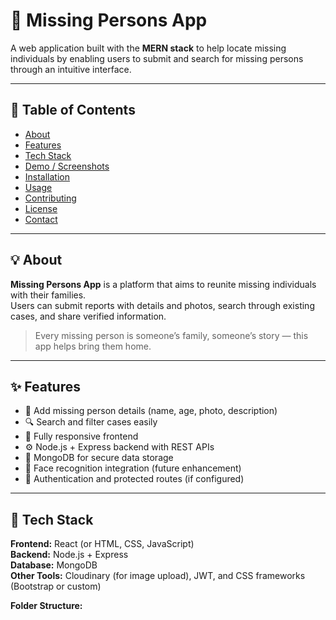 # 🚀 Missing Persons App

A web application built with the **MERN stack** to help locate missing individuals by enabling users to submit and search for missing persons through an intuitive interface.

---

## 📖 Table of Contents

- [About](#about)
- [Features](#features)
- [Tech Stack](#tech-stack)
- [Demo / Screenshots](#demo--screenshots)
- [Installation](#installation)
- [Usage](#usage)
- [Contributing](#contributing)
- [License](#license)
- [Contact](#contact)

---

## 💡 About

**Missing Persons App** is a platform that aims to reunite missing individuals with their families.  
Users can submit reports with details and photos, search through existing cases, and share verified information.

> Every missing person is someone’s family, someone’s story — this app helps bring them home.

---

## ✨ Features

- 🧍 Add missing person details (name, age, photo, description)
- 🔍 Search and filter cases easily
- 📱 Fully responsive frontend
- ⚙️ Node.js + Express backend with REST APIs
- 💾 MongoDB for secure data storage
- 🧠 Face recognition integration (future enhancement)
- 🔐 Authentication and protected routes (if configured)

---

## 🧰 Tech Stack

**Frontend:** React (or HTML, CSS, JavaScript)  
**Backend:** Node.js + Express  
**Database:** MongoDB  
**Other Tools:** Cloudinary (for image upload), JWT, and CSS frameworks (Bootstrap or custom)

**Folder Structure:**
